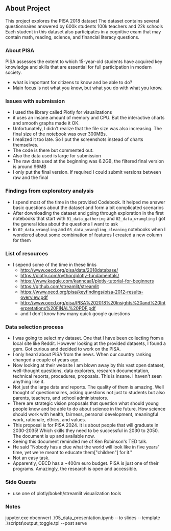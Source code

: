 ## About Project
This project explores the PISA 2018 dataset
The dataset contains several questionnaires answered by 600k students 100k teachers and 22k schools
Each student in this dataset also participates in a cognitive exam that may contain math, reading, science, and financial literacy questions.

### About PISA
PISA assesses the extent to which 15-year-old students have acquired key knowledge and skills that are essential for full participation in modern society.
- what is important for citizens to know and be able to do?  
- Main focus is not what you know, but what you do with what you know.

### Issues with submission
- I used the library called Plotly for visualizations
- it uses an insane amount of memory and CPU. But the interactive charts and smooth graphs made it OK.
- Unfortunately, I didn't realize that the file size was also increasing. The final size of the notebook was over 300MBs. 
- I realized it too late. So I put the screenshots instead of charts themselves.
- The code is there but commented out.
- Also the data used is large for submission
- The raw data used at the beginning was 6.2GB, the filtered final version is around 96MB
- I only put the final version. If required I could submit versions between raw and the final


### Findings from exploratory analysis
- I spend most of the time in the provided Codebook. It helped me answer basic questions about the dataset and form a bit complicated scenarios
- After downloading the dataset and going through exploration in the first notebooks that start with `01_data_gathering` and `02_data_wrangling` I got the general idea about the questions I want to ask
- In `02_data_wrangling` and `03_data_wrangling_cleaning` notebooks when I wondered about some combination of features I created a new column for them

### List of resources
- I sepend some of the time in these links
  - http://www.oecd.org/pisa/data/2018database/
  - https://plotly.com/python/plotly-fundamentals/
  - https://www.kaggle.com/kanncaa1/plotly-tutorial-for-beginners
  - https://github.com/streamlit/streamlit
  - https://www.oecd.org/pisa/keyfindings/pisa-2012-results-overview.pdf
  - http://www.oecd.org/pisa/PISA%202018%20Insights%20and%20Interpretations%20FINAL%20PDF.pdf
  - and I don't know how many quick google quiestions

### Data selection process

- I was going to select my dataset. One that I have been collecting from a local site like Reddit. However looking at the provided datasets, I found a gem. Got curious and decided to work on the PISA.
- I only heard about PISA from the news. When our country ranking changed a couple of years ago. 
- Now looking at their website I am blown away by this vast open dataset, well-thought questions, data explorers, research documentation, technical reports, procedures, proposals. This is insane. I haven't seen anything like it.
- Not just the large data and reports. The quality of them is amazing. Well thought of questionnaires, asking questions not just to students but also parents, teachers, and school administrators.
- There are strategic vision proposals that question what should young people know and be able to do about science in the future. How science should work with health, fairness, personal development, meaningful work, rationale, ethics, and values.
- This proposal is for PISA 2024. It is about people that will graduate in 2030-2035! Which skills they need to be successful in 2030 to 2050. The document is up and available now.
- Seeing this document reminded me of Ken Robinson's TED talk. 
- He said "Nobody has a clue what the world will look like in five years' time, yet we're meant to educate them["children"] for it."
- Not an easy task.
- Apparently, OECD has a ~400m euro budget. PISA is just one of their programs. Amazingly, the research is open and accessible.  

### Side Quests
- use one of plotly/bokeh/streamlit visualization tools

### Notes
jupyter.exe nbconvert .\05_data_presentation.ipynb --to slides --template .\scripts\output_toggle.tpl --post serve